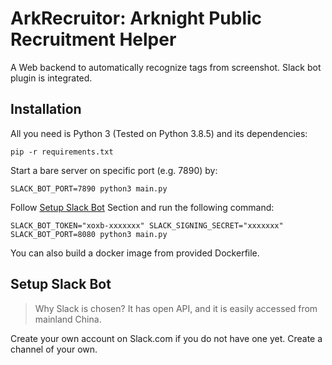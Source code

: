 # ArkRecruitor: Arknight Public Recruitment Helper

A Web backend to automatically recognize tags from screenshot. Slack bot plugin is integrated.

## Installation

All you need is Python 3 (Tested on Python 3.8.5) and its dependencies:

```
pip -r requirements.txt
```

Start a bare server on specific port (e.g. 7890) by:

```
SLACK_BOT_PORT=7890 python3 main.py
```

Follow [Setup Slack Bot](#setup-slack-bot) Section and run the following command:
```
SLACK_BOT_TOKEN="xoxb-xxxxxxx" SLACK_SIGNING_SECRET="xxxxxxx" SLACK_BOT_PORT=8080 python3 main.py
```

You can also build a docker image from provided Dockerfile.

## Setup Slack Bot

> Why Slack is chosen? It has open API, and it is easily accessed from mainland China.

Create your own account on Slack.com if you do not have one yet. Create a channel of your own.